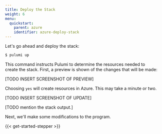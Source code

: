 ```yaml
---
title: Deploy the Stack
weight: 6
menu:
  quickstart:
    parent: azure
    identifier: azure-deploy-stack
---
```


Let's go ahead and deploy the stack:

```bash
$ pulumi up
```

This command instructs Pulumi to determine the resources needed to create the stack. First, a preview is shown of the changes that will be made:

[TODO INSERT SCREENSHOT OF PREVIEW]

Choosing `yes` will create resources in Azure. This may take a minute or two.

[TODO INSERT SCREENSHOT OF UPDATE]

[TODO mention the stack output.]

Next, we'll make some modifications to the program.

{{< get-started-stepper >}}
